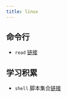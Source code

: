```yaml
---
title: linux
---
```


## 命令行

- `read` [链接](/blog/blog/linux/read)

## 学习积累

- `shell` 脚本集合[链接](/blog/blog/linux/shell)
